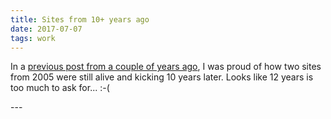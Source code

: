 ```yaml
---
title: Sites from 10+ years ago
date: 2017-07-07
tags: work
---
```

<p>In a <a href="/posts/2015/sites-from-10-years-ago/">previous post from a couple of years ago</a>, I was proud of how two sites from 2005 were still alive and kicking 10 years later. Looks like 12 years is too much to ask for... :-(</p>
---
